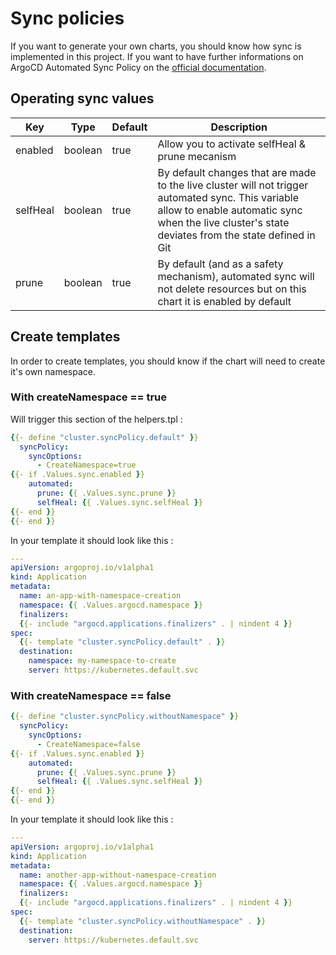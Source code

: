 # Sync policies

If you want to generate your own charts, you should know how sync is implemented in this project. If you want to have further informations on ArgoCD Automated Sync Policy on the [official documentation](https://argo-cd.readthedocs.io/en/stable/user-guide/auto_sync/).

## Operating sync values

| Key | Type | Default | Description |
|-----|------|---------|-------------|
| enabled | boolean | true | Allow you to activate selfHeal & prune mecanism |
| selfHeal | boolean | true | By default changes that are made to the live cluster will not trigger automated sync. This variable allow to enable automatic sync when the live cluster's state deviates from the state defined in Git |
| prune | boolean | true | By default (and as a safety mechanism), automated sync will not delete resources but on this chart it is enabled by default |

## Create templates

In order to create templates, you should know if the chart will need to create it's own namespace.

### With createNamespace == true

Will trigger this section of the helpers.tpl :

```yaml
{{- define "cluster.syncPolicy.default" }}
  syncPolicy:
    syncOptions:
      - CreateNamespace=true
{{- if .Values.sync.enabled }}
    automated:
      prune: {{ .Values.sync.prune }}
      selfHeal: {{ .Values.sync.selfHeal }}
{{- end }}
{{- end }}
```

In your template it should look like this :

```yaml
---
apiVersion: argoproj.io/v1alpha1
kind: Application
metadata:
  name: an-app-with-namespace-creation
  namespace: {{ .Values.argocd.namespace }}
  finalizers:
  {{- include "argocd.applications.finalizers" . | nindent 4 }}
spec:
  {{- template "cluster.syncPolicy.default" . }}
  destination:
    namespace: my-namespace-to-create
    server: https://kubernetes.default.svc
```

### With createNamespace == false

```yaml
{{- define "cluster.syncPolicy.withoutNamespace" }}
  syncPolicy:
    syncOptions:
      - CreateNamespace=false
{{- if .Values.sync.enabled }}
    automated:
      prune: {{ .Values.sync.prune }}
      selfHeal: {{ .Values.sync.selfHeal }}
{{- end }}
{{- end }}
```

In your template it should look like this :

```yaml
---
apiVersion: argoproj.io/v1alpha1
kind: Application
metadata:
  name: another-app-without-namespace-creation
  namespace: {{ .Values.argocd.namespace }}
  finalizers:
  {{- include "argocd.applications.finalizers" . | nindent 4 }}
spec:
  {{- template "cluster.syncPolicy.withoutNamespace" . }}
  destination:
    server: https://kubernetes.default.svc
```
